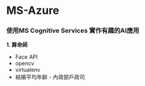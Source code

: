 # MS-Azure

### 使用MS Cognitive Services 實作有趣的AI應用

**1. 算命師**
 - Face API
 - opencv
 - virtualenv
 - 結婚平均年齡 - 內政部戶政司
